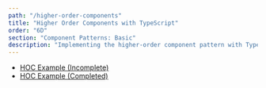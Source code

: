 ```yaml
---
path: "/higher-order-components"
title: "Higher Order Components with TypeScript"
order: "6D"
section: "Component Patterns: Basic"
description: "Implementing the higher-order component pattern with TypeScript."
---
```


- [HOC Example (Incomplete)](https://codesandbox.io/s/greeting-hoc-fxqnl)
- [HOC Example (Completed)](https://codesandbox.io/s/greeting-hoc-completed-v1g48)
